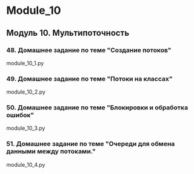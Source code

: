 # Module_10
## Модуль 10. Мультипоточность
### 48. Домашнее задание по теме "Создание потоков" 
module_10_1.py
### 49. Домашнее задание по теме "Потоки на классах"
module_10_2.py
### 50. Домашнее задание по теме "Блокировки и обработка ошибок"
module_10_3.py
### 51. Домашнее задание по теме "Очереди для обмена данными между потоками."
module_10_4.py
